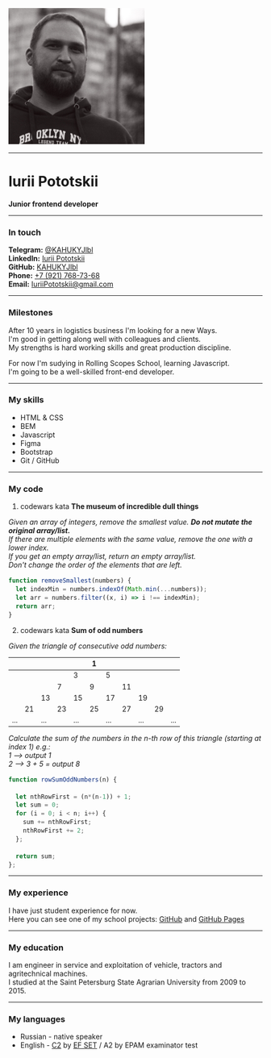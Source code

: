 ![Iurii Pototskii](img/myFace.jpg)

---

# Iurii Pototskii

**Junior frontend developer**

---
### In touch
  
**Telegram:** [@KAHUKYJlbl](https://t.me/KAHUKYJlbl)  
**LinkedIn:** [Iurii Pototskii](https://www.linkedin.com/in/iuriipototskii/)  
**GitHub:** [KAHUKYJlbl](https://github.com/KAHUKYJlbl)  
**Phone:** [+7 (921) 768-73-68](tel:+79217687368)  
**Email:** [IuriiPototskii@gmail.com](mailto:iuriipototskii@gmail.com)  

---
### Milestones
After 10 years in logistics business I'm looking for a new Ways.  
I'm good in getting along well with colleagues and clients.  
My strengths is hard working skills and great production discipline.

For now I'm sudying in Rolling Scopes School, learning Javascript.  
I'm going to be a well-skilled front-end developer.

---
### My skills
+ HTML & CSS
+ BEM
+ Javascript
+ Figma
+ Bootstrap
+ Git / GitHub

---
### My code
1) codewars kata **The museum of incredible dull things**

*Given an array of integers, remove the smallest value. __Do not mutate the original array/list.__  
If there are multiple elements with the same value, remove the one with a lower index.  
If you get an empty array/list, return an empty array/list.  
Don't change the order of the elements that are left.*

```javascript
function removeSmallest(numbers) {
  let indexMin = numbers.indexOf(Math.min(...numbers));
  let arr = numbers.filter((x, i) => i !== indexMin);
  return arr;
}
```

2) codewars kata **Sum of odd numbers**

*Given the triangle of consecutive odd numbers:*

||||||1||||||
---|---|---|---|---|---|---|---|---|---|---
|||||3||5|||||
||||7||9||11||||
|||13||15||17||19|||
||21||23||25||27||29
...||...||...||...||...||...

*Calculate the sum of the numbers in the n-th row of this triangle (starting at index 1) e.g.:  
1 -->  output 1  
2 --> 3 + 5 = output 8*

```javascript
function rowSumOddNumbers(n) {
  
  let nthRowFirst = (n*(n-1)) + 1;
  let sum = 0;
  for (i = 0; i < n; i++) {
    sum += nthRowFirst;
    nthRowFirst += 2;
  };
  
  return sum;
};
```

---
### My experience
I have just student experience for now.  
Here you can see one of my school projects: [GitHub](https://github.com/KAHUKYJlbl/htmlacademy-technomart) and [GitHub Pages](https://kahukyjlbl.github.io/htmlacademy-technomart/)

---
### My education
I am engineer in service and exploitation of vehicle, tractors and agritechnical machines.  
I studied at the Saint Petersburg State Agrarian University from 2009 to 2015.

---
### My languages
+ Russian - native speaker  
+ English - [C2](https://efset.org/cert/kxyjek) by [EF SET](https://www.efset.org/) / A2 by EPAM examinator test